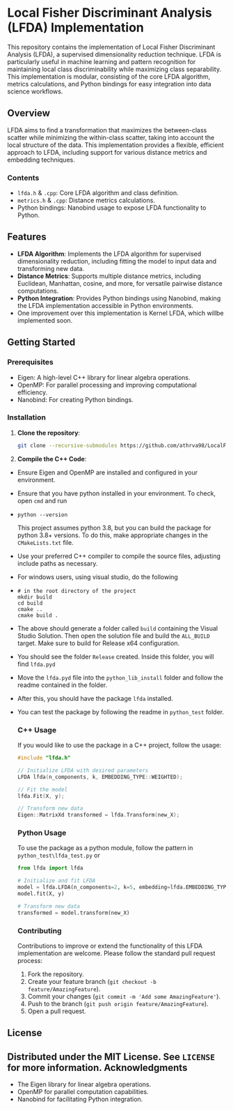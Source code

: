 # Local Fisher Discriminant Analysis (LFDA) Implementation

This repository contains the implementation of Local Fisher Discriminant Analysis (LFDA), a supervised dimensionality reduction technique. LFDA is particularly useful in machine learning and pattern recognition for maintaining local class discriminability while maximizing class separability. This implementation is modular, consisting of the core LFDA algorithm, metrics calculations, and Python bindings for easy integration into data science workflows.

## Overview

LFDA aims to find a transformation that maximizes the between-class scatter while minimizing the within-class scatter, taking into account the local structure of the data. This implementation provides a flexible, efficient approach to LFDA, including support for various distance metrics and embedding techniques.

### Contents

- `lfda.h` & `.cpp`: Core LFDA algorithm and class definition.
- `metrics.h` & `.cpp`: Distance metrics calculations.
- Python bindings: Nanobind usage to expose LFDA functionality to Python.

## Features

- **LFDA Algorithm**: Implements the LFDA algorithm for supervised dimensionality reduction, including fitting the model to input data and transforming new data.
- **Distance Metrics**: Supports multiple distance metrics, including Euclidean, Manhattan, cosine, and more, for versatile pairwise distance computations.
- **Python Integration**: Provides Python bindings using Nanobind, making the LFDA implementation accessible in Python environments.
- One improvement over this implementation is Kernel LFDA, which willbe implemented soon.

## Getting Started

### Prerequisites

- Eigen: A high-level C++ library for linear algebra operations.
- OpenMP: For parallel processing and improving computational efficiency.
- Nanobind: For creating Python bindings.

### Installation

1. **Clone the repository**:
   
   ```sh
   git clone --recursive-submodules https://github.com/athrva98/LocalFisherDiscriminantAnalysis.git
   ```

2. **Compile the C++ Code**:
* Ensure Eigen and OpenMP are installed and configured in your environment.

* Ensure that you have python installed in your environment. To check, open `cmd` and run

* ```
  python --version
  ```
  
  This project assumes python 3.8, but you can build the package for python 3.8+ versions. To do this, make appropriate changes in the `CMakeLists.txt` file.

* Use your preferred C++ compiler to compile the source files, adjusting include paths as necessary.

* For windows users, using visual studio, do the following

* ```
  # in the root directory of the project
  mkdir build
  cd build
  cmake ..
  cmake build .
  ```

* The above should generate a folder called `build` containing the Visual Studio Solution. Then open the solution file and build the `ALL_BUILD` target. Make sure to build for Release x64 configuration.

* You should see the folder `Release` created. Inside this folder, you will find `lfda.pyd`

* Move the `lfda.pyd` file into the `python_lib_install` folder and follow the readme contained in the folder.

* After this, you should have the package `lfda` installed.

* You can test the package by following the readme in `python_test` folder.
  
  ### C++ Usage
  
  If you would like to use the package in a C++ project, follow the usage: 
  
  ```C++
  #include "lfda.h"
  
  // Initialize LFDA with desired parameters
  LFDA lfda(n_components, k, EMBEDDING_TYPE::WEIGHTED);
  
  // Fit the model
  lfda.Fit(X, y);
  
  // Transform new data
  Eigen::MatrixXd transformed = lfda.Transform(new_X);
  ```
  
  ### Python Usage
  
  To use the package as a python module, follow the pattern in `python_test\lfda_test.py` or
  
  ```python
  from lfda import lfda
  
  # Initialize and fit LFDA
  model = lfda.LFDA(n_components=2, k=5, embedding=lfda.EMBEDDING_TYPE.WEIGHTED)
  model.fit(X, y)
  
  # Transform new data
  transformed = model.transform(new_X)
  
  ```
  
  ### Contributing
  
  Contributions to improve or extend the functionality of this LFDA implementation are welcome. Please follow the standard pull request process:
  
  1. Fork the repository.
  2. Create your feature branch (`git checkout -b feature/AmazingFeature`).
  3. Commit your changes (`git commit -m 'Add some AmazingFeature'`).
  4. Push to the branch (`git push origin feature/AmazingFeature`).
  5. Open a pull request.

License
-------

Distributed under the MIT License. See `LICENSE` for more information.
Acknowledgments
---------------

* The Eigen library for linear algebra operations.
* OpenMP for parallel computation capabilities.
* Nanobind for facilitating Python integration.
